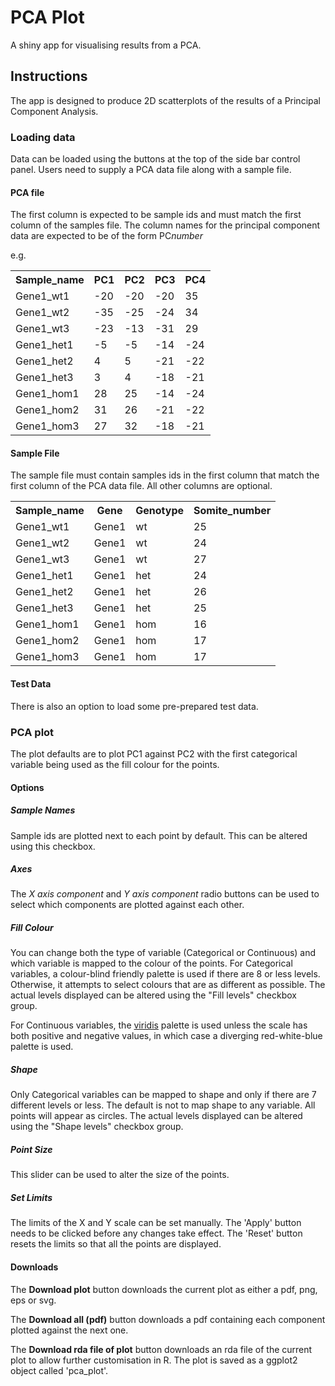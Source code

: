 # PCA Plot

A shiny app for visualising results from a PCA.

## Instructions

The app is designed to produce 2D scatterplots of the results of a Principal Component Analysis.

### Loading data

Data can be loaded using the buttons at the top of the side bar control panel. Users need to supply a PCA data file along with a sample file.

#### PCA file

The first column is expected to be sample ids and must match the first column of the samples file.
The column names for the principal component data are expected to be of the form PC*number*

e.g.
<table class="table-bordered-centered">
  <tr>
    <th>Sample_name</th>
    <th>PC1</th>
    <th>PC2</th>
    <th>PC3</th>
    <th>PC4</th>
  </tr>
  <tr>
    <td>Gene1_wt1</td>
    <td>-20</td>
    <td>-20</td>
    <td>-20</td>
    <td>35</td>
  </tr>
  <tr>
    <td>Gene1_wt2</td>
    <td>-35</td>
    <td>-25</td>
    <td>-24</td>
    <td>34</td>
  </tr>
  <tr>
    <td>Gene1_wt3</td>
    <td>-23</td>
    <td>-13</td>
    <td>-31</td>
    <td>29</td>
  </tr>
  <tr>
    <td>Gene1_het1</td>
    <td>-5</td>
    <td>-5</td>
    <td>-14</td>
    <td>-24</td>
  </tr>
  <tr>
    <td>Gene1_het2</td>
    <td>4</td>
    <td>5</td>
    <td>-21</td>
    <td>-22</td>
  </tr>
  <tr>
    <td>Gene1_het3</td>
    <td>3</td>
    <td>4</td>
    <td>-18</td>
    <td>-21</td>
  </tr>
  <tr>
    <td>Gene1_hom1</td>
    <td>28</td>
    <td>25</td>
    <td>-14</td>
    <td>-24</td>
  </tr>
  <tr>
    <td>Gene1_hom2</td>
    <td>31</td>
    <td>26</td>
    <td>-21</td>
    <td>-22</td>
  </tr>
  <tr>
    <td>Gene1_hom3</td>
    <td>27</td>
    <td>32</td>
    <td>-18</td>
    <td>-21</td>
  </tr>
</table>

#### Sample File

The sample file must contain samples ids in the first column that match the first column of the PCA data file. All other columns are optional.

<table class="table-bordered-centered">
  <tr>
    <th>Sample_name</th>
    <th>Gene</th>
    <th>Genotype</th>
    <th>Somite_number</th>
  </tr>
  <tr>
    <td>Gene1_wt1</td>
    <td>Gene1</td>
    <td>wt</td>
    <td>25</td>
  </tr>
  <tr>
    <td>Gene1_wt2</td>
    <td>Gene1</td>
    <td>wt</td>
    <td>24</td>
  </tr>
  <tr>
    <td>Gene1_wt3</td>
    <td>Gene1</td>
    <td>wt</td>
    <td>27</td>
  </tr>
  <tr>
    <td>Gene1_het1</td>
    <td>Gene1</td>
    <td>het</td>
    <td>24</td>
  </tr>
  <tr>
    <td>Gene1_het2</td>
    <td>Gene1</td>
    <td>het</td>
    <td>26</td>
  </tr>
  <tr>
    <td>Gene1_het3</td>
    <td>Gene1</td>
    <td>het</td>
    <td>25</td>
  </tr>
  <tr>
    <td>Gene1_hom1</td>
    <td>Gene1</td>
    <td>hom</td>
    <td>16</td>
  </tr>
  <tr>
    <td>Gene1_hom2</td>
    <td>Gene1</td>
    <td>hom</td>
    <td>17</td>
  </tr>
  <tr>
    <td>Gene1_hom3</td>
    <td>Gene1</td>
    <td>hom</td>
    <td>17</td>
  </tr>
</table>

#### Test Data

There is also an option to load some pre-prepared test data.

### PCA plot

The plot defaults are to plot PC1 against PC2 with the first categorical variable being used as the fill colour for the points.

#### Options

##### Sample Names

Sample ids are plotted next to each point by default. This can be altered using this checkbox.

##### Axes

The *X axis component* and *Y axis component* radio buttons can be used to select which components are plotted against each other.

##### Fill Colour

You can change both the type of variable (Categorical or Continuous) and which variable is mapped to the colour of the points.
For Categorical variables, a colour-blind friendly palette is used if there are 8 or less levels.
Otherwise, it attempts to select colours that are as different as possible.
The actual levels displayed can be altered using the "Fill levels" checkbox group.

For Continuous variables, the [viridis](https://cran.r-project.org/web/packages/viridis/vignettes/intro-to-viridis.html) palette
is used unless the scale has both positive and negative values, in which case a diverging red-white-blue palette is used.

##### Shape

Only Categorical variables can be mapped to shape and only if there are 7 different levels or less.
The default is not to map shape to any variable. All points will appear as circles.
The actual levels displayed can be altered using the "Shape levels" checkbox group.

##### Point Size

This slider can be used to alter the size of the points.

##### Set Limits

The limits of the X and Y scale can be set manually. The 'Apply' button needs to be clicked before any changes take effect.
The 'Reset' button resets the limits so that all the points are displayed.

#### Downloads

The **Download plot** button downloads the current plot as either a pdf, png, eps or svg.

The **Download all (pdf)** button downloads a pdf containing each component plotted against the next one.

The **Download rda file of plot** button downloads an rda file of the current plot to allow further customisation in R.
The plot is saved as a ggplot2 object called 'pca_plot'.

